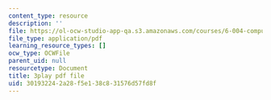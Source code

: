 ```yaml
---
content_type: resource
description: ''
file: https://ol-ocw-studio-app-qa.s3.amazonaws.com/courses/6-004-computation-structures-spring-2017/301932242a28f5e138c831576d57fd8f_2JxUXSG9rKo.pdf
file_type: application/pdf
learning_resource_types: []
ocw_type: OCWFile
parent_uid: null
resourcetype: Document
title: 3play pdf file
uid: 30193224-2a28-f5e1-38c8-31576d57fd8f
---
```

